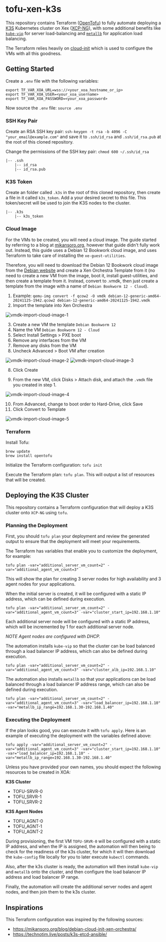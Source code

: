 # tofu-xen-k3s
This repository contains Terraform ([OpenTofu](https://opentofu.org/docs/)) to fully automate deploying a [K3S](https://docs.k3s.io/) Kubernetes cluster on Xex ([XCP-NG](https://docs.xcp-ng.org/)), with some additional benefits like [`kube-vip`](https://kube-vip.io/docs/usage/k3s/) for server load-balancing and [`metallb`](https://metallb.io/) for application load balancing.

The Terraform relies heavily on [cloud-init](https://cloudinit.readthedocs.io/en/latest/index.html) which is used to configure the VMs with all this goodness.

## Getting Started
Create a `.env` file with the following variables:

    export TF_VAR_XOA_URL=wss://<your_xoa_hostname_or_ip>
    export TF_VAR_XOA_USER=<your_xoa_username>
    export TF_VAR_XOA_PASSWORD=<your_xoa_password>

Now source the `.env` file: `source .env`

### SSH Key Pair
Create an RSA SSH key pair: `ssh-keygen -t rsa -b 4096 -C "your_email@example.com"` and save it to `.ssh/id_rsa` and `.ssh/id_rsa.pub` at the root of this cloned repository.

Change the permissions of the SSH key pair: `chmod 600 ~/.ssh/id_rsa`


    |-- .ssh
        |-- id_rsa
        |-- id_rsa.pub


### K3S Token
Create an folder called `.k3s` in the root of this cloned repository, then create a file in it called `k3s_token`. Add a your desired secret to this file. This token/secret will be used to join the K3S nodes to the cluster.


    |-- .k3s
        |-- k3s_token

### Cloud Image
For the VMs to be created, you will need a cloud image. The guide started by referring to a blog at [mikansoro.org](https://mikansoro.org/blog/debian-cloud-init-xen-orchestra/), however that guide didn't fully work out. Instead, this guide uses a Debian 12 Bookwork cloud image, and uses Terraform to take care of installing the `xe-guest-utilities`.

Therefore, you will need to download the Debian 12 Bookwork cloud image from the [Debian website](https://cdimage.debian.org/images/cloud/bookworm/) and create a Xen Orchestra Template from it (no need to create a new VM from the image, boot it, install guest-utilities, and then create a template from it. Instead, convert to .vmdk, then just create a template from the image with a name of `Debian Bookworm 12 - Cloud`).

 1. Example: `qemu-img convert -f qcow2 -O vmdk debian-12-generic-amd64-20241125-1942.qcow2 debian-12-generic-amd64-20241125-1942.vmdk`
 2. Import the template into Xen Orchestra

![vmdk-import-cloud-image-1](docs/vmdk-import-cloud-image-1.png)

 3. Create a new VM the template `Debian Bookworm 12`
 4. Name the VM `Debian Bookworm 12 - Cloud`
 5. Select Install Settings > PXE boot
 6. Remove any interfaces from the VM
 7. Remove any disks from the VM
 7. Uncheck Advanced > Boot VM after creation

![vmdk-import-cloud-image-2](docs/vmdk-import-cloud-image-2.png)
![vmdk-import-cloud-image-3](docs/vmdk-import-cloud-image-3.png)

 8. Click Create

 9. From the new VM, click Disks > Attach disk, and attach the `.vmdk` file you created in step 1.

![vmdk-import-cloud-image-4](docs/vmdk-import-cloud-image-4.png)

 10. From Advanced, change to boot order to Hard-Drive, click Save
 11. Click Convert to Template

![vmdk-import-cloud-image-5](docs/vmdk-import-cloud-image-5.png)

### Terraform
Install Tofu:

    brew update
    brew install opentofu


Initialize the Terraform configuration: `tofu init`

Execute the Terraform plan: `tofu plan`.  This will output a list of resources that will be created.

## Deploying the K3S Cluster
This repository contains a Terraform configuration that will deploy a K3S cluster onto `XCP-NG` using `tofu`.

### Planning the Deployment
First, you should `tofu plan` your deployment and review the generated output to ensure that the deployment will meet your requirements.

The Terraform has variables that enable you to customize the deployment, for example:

    tofu plan -var="additional_server_vm_count=2" -var="additional_agent_vm_count=3"

This will show the plan for creating 3 server nodes for high availability and 3 agent nodes for your applications.

When the initial server is created, it will be configured with a static IP address, which can be defined during execution.

    tofu plan -var="additional_server_vm_count=2" -var="additional_agent_vm_count=3" -var="cluster_start_ip=192.168.1.10"

Each additional server node will be configured with a static IP address, which will be incremented by 1 for each additional server node.

_NOTE Agent nodes are configured with DHCP._

The automation installs `kube-vip` so that the cluster can be load balanced through a load balancer IP address, which can also be defined during execution.

    tofu plan -var="additional_server_vm_count=2" -var="additional_agent_vm_count=3" -var="cluster_alb_ip=192.168.1.10"

The automation also installs `metallb` so that your applications can be load balanced through a load balancer IP address range, which can also be defined during execution.

    tofu plan -var="additional_server_vm_count=2" -var="additional_agent_vm_count=3" -var="load_balancer_ip=192.168.1.10" -var="metallb_ip_range=192.168.1.30-192.168.1.40"

### Executing the Deployment
If the plan looks good, you can execute it with `tofu apply`. Here is an example of executing the deployment with the variables defined above:

    tofu apply -var="additional_server_vm_count=2" -var="additional_agent_vm_count=3" -var="cluster_start_ip=192.168.1.10" -var="load_balancer_ip=192.168.1.10" -var="metallb_ip_range=192.168.1.30-192.168.1.40"


Unless you have provided your own names, you should expect the following resources to be created in XOA:

**K3S Cluster**
 - TOFU-SRVR-0
 - TOFU_SRVR-1
 - TOFU_SRVR-2

**K3S Agent Nodes**
 - TOFU_AGNT-0
 - TOFU_AGNT-1
 - TOFU_AGNT-2

During provisioning, the first VM `TOFU-SRVR-0` will be configured with a static IP address, and when the IP is assigned, the automation will then being to check for the readiness of the k3s cluster, for which it will then download the `kube-config` file locally for you to later execute `kubectl` commands.

Also, after the k3s cluster is ready, the automation will then install `kube-vip` and `metallb` onto the cluster, and then configure the load balancer IP address and load balancer IP range.

Finally, the automation will create the additional server nodes and agent nodes, and then join them to the k3s cluster.

## Inspirations
This Terraform configuration was inspired by the following sources:

 - https://mikansoro.org/blog/debian-cloud-init-xen-orchestra/
 - https://technotim.live/posts/k3s-etcd-ansible/